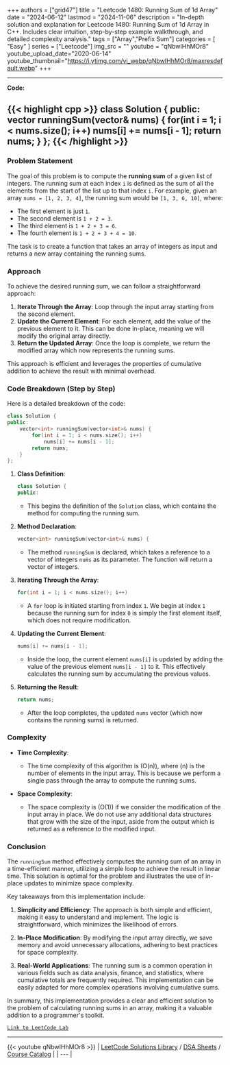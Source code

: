 
+++
authors = ["grid47"]
title = "Leetcode 1480: Running Sum of 1d Array"
date = "2024-06-12"
lastmod = "2024-11-06"
description = "In-depth solution and explanation for Leetcode 1480: Running Sum of 1d Array in C++. Includes clear intuition, step-by-step example walkthrough, and detailed complexity analysis."
tags = ["Array","Prefix Sum"]
categories = [
    "Easy"
]
series = ["Leetcode"]
img_src = ""
youtube = "qNbwIHhMOr8"
youtube_upload_date="2020-06-14"
youtube_thumbnail="https://i.ytimg.com/vi_webp/qNbwIHhMOr8/maxresdefault.webp"
+++



---
**Code:**

{{< highlight cpp >}}
class Solution {
public:
    vector<int> runningSum(vector<int>& nums) {
        for(int i = 1; i < nums.size(); i++)
            nums[i] += nums[i - 1];
        return nums;
    }
};
{{< /highlight >}}
---

### Problem Statement

The goal of this problem is to compute the **running sum** of a given list of integers. The running sum at each index `i` is defined as the sum of all the elements from the start of the list up to that index `i`. For example, given an array `nums = [1, 2, 3, 4]`, the running sum would be `[1, 3, 6, 10]`, where:
- The first element is just `1`.
- The second element is `1 + 2 = 3`.
- The third element is `1 + 2 + 3 = 6`.
- The fourth element is `1 + 2 + 3 + 4 = 10`.

The task is to create a function that takes an array of integers as input and returns a new array containing the running sums.

### Approach

To achieve the desired running sum, we can follow a straightforward approach:
1. **Iterate Through the Array**: Loop through the input array starting from the second element.
2. **Update the Current Element**: For each element, add the value of the previous element to it. This can be done in-place, meaning we will modify the original array directly.
3. **Return the Updated Array**: Once the loop is complete, we return the modified array which now represents the running sums.

This approach is efficient and leverages the properties of cumulative addition to achieve the result with minimal overhead.

### Code Breakdown (Step by Step)

Here is a detailed breakdown of the code:

```cpp
class Solution {
public:
    vector<int> runningSum(vector<int>& nums) {
        for(int i = 1; i < nums.size(); i++)
            nums[i] += nums[i - 1];
        return nums;
    }
};
```

1. **Class Definition**:
   ```cpp
   class Solution {
   public:
   ```
   - This begins the definition of the `Solution` class, which contains the method for computing the running sum.

2. **Method Declaration**:
   ```cpp
   vector<int> runningSum(vector<int>& nums) {
   ```
   - The method `runningSum` is declared, which takes a reference to a vector of integers `nums` as its parameter. The function will return a vector of integers.

3. **Iterating Through the Array**:
   ```cpp
   for(int i = 1; i < nums.size(); i++)
   ```
   - A `for` loop is initiated starting from index `1`. We begin at index `1` because the running sum for index `0` is simply the first element itself, which does not require modification.

4. **Updating the Current Element**:
   ```cpp
   nums[i] += nums[i - 1];
   ```
   - Inside the loop, the current element `nums[i]` is updated by adding the value of the previous element `nums[i - 1]` to it. This effectively calculates the running sum by accumulating the previous values.

5. **Returning the Result**:
   ```cpp
   return nums;
   ```
   - After the loop completes, the updated `nums` vector (which now contains the running sums) is returned.

### Complexity

- **Time Complexity**:
  - The time complexity of this algorithm is \(O(n)\), where \(n\) is the number of elements in the input array. This is because we perform a single pass through the array to compute the running sums.

- **Space Complexity**:
  - The space complexity is \(O(1)\) if we consider the modification of the input array in place. We do not use any additional data structures that grow with the size of the input, aside from the output which is returned as a reference to the modified input.

### Conclusion

The `runningSum` method effectively computes the running sum of an array in a time-efficient manner, utilizing a simple loop to achieve the result in linear time. This solution is optimal for the problem and illustrates the use of in-place updates to minimize space complexity.

Key takeaways from this implementation include:

1. **Simplicity and Efficiency**: The approach is both simple and efficient, making it easy to understand and implement. The logic is straightforward, which minimizes the likelihood of errors.

2. **In-Place Modification**: By modifying the input array directly, we save memory and avoid unnecessary allocations, adhering to best practices for space complexity.

3. **Real-World Applications**: The running sum is a common operation in various fields such as data analysis, finance, and statistics, where cumulative totals are frequently required. This implementation can be easily adapted for more complex operations involving cumulative sums.

In summary, this implementation provides a clear and efficient solution to the problem of calculating running sums in an array, making it a valuable addition to a programmer's toolkit.

[`Link to LeetCode Lab`](https://leetcode.com/problems/running-sum-of-1d-array/description/)

---
{{< youtube qNbwIHhMOr8 >}}
| [LeetCode Solutions Library](https://grid47.xyz/leetcode/) / [DSA Sheets](https://grid47.xyz/sheets/) / [Course Catalog](https://grid47.xyz/courses/) |
| --- |
